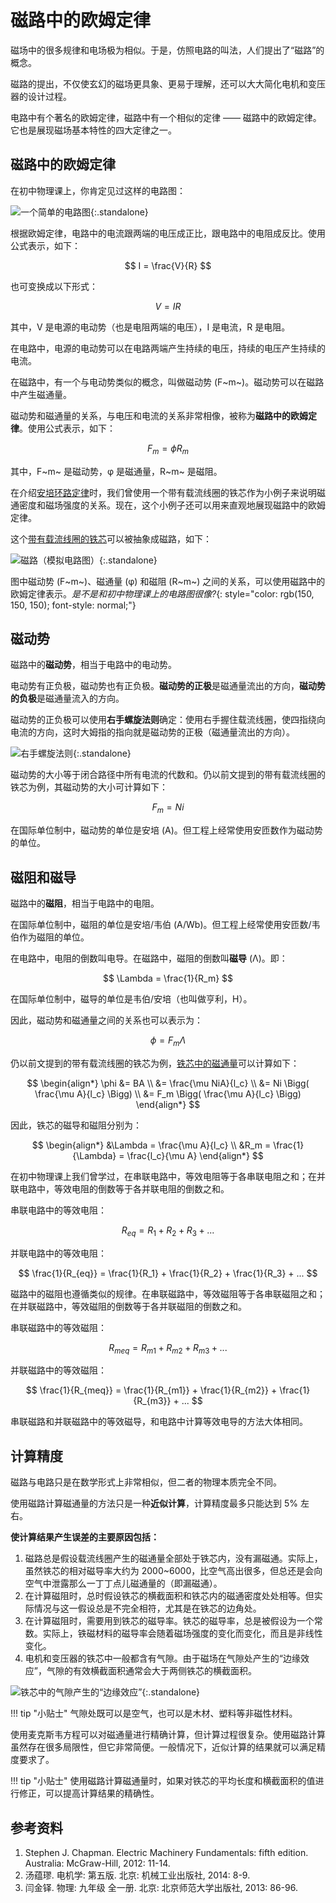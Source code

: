# 磁路中的欧姆定律

磁场中的很多规律和电场极为相似。于是，仿照电路的叫法，人们提出了“磁路”的概念。

磁路的提出，不仅使玄幻的磁场更具象、更易于理解，还可以大大简化电机和变压器的设计过程。

电路中有个著名的欧姆定律，磁路中有一个相似的定律 —— 磁路中的欧姆定律。它也是展现磁场基本特性的四大定律之一。

## 磁路中的欧姆定律

在初中物理课上，你肯定见过这样的电路图：

![一个简单的电路图](https://pic2.zhimg.com/v2-65d8f703710f68fea3dd9d574bcc4837_1440w.jpg "一个简单的电路图"){:.standalone}

根据欧姆定律，电路中的电流跟两端的电压成正比，跟电路中的电阻成反比。使用公式表示，如下：

$$
I = \frac{V}{R}
$$

也可变换成以下形式：

$$
V = IR
$$

其中，V 是电源的电动势（也是电阻两端的电压），I 是电流，R 是电阻。

在电路中，电源的电动势可以在电路两端产生持续的电压，持续的电压产生持续的电流。

在磁路中，有一个与电动势类似的概念，叫做磁动势 (F~m~)。磁动势可以在磁路中产生磁通量。

磁动势和磁通量的关系，与电压和电流的关系非常相像，被称为**磁路中的欧姆定律**。使用公式表示，如下：

$$
\begin{equation}
  F_m = \phi R_m
\end{equation}
$$

其中，F~m~ 是磁动势，φ 是磁通量，R~m~ 是磁阻。

在介绍[安培环路定律]时，我们曾使用一个带有载流线圈的铁芯作为小例子来说明磁通密度和磁场强度的关系。现在，这个小例子还可以用来直观地展现磁路中的欧姆定律。

这个[带有载流线圈的铁芯]可以被抽象成磁路，如下：

![磁路（模拟电路图）](https://pic3.zhimg.com/v2-b1a78c76757f478e1d40725a44bb666c_b.webp){:.standalone}

图中磁动势 (F~m~)、磁通量 (φ) 和磁阻 (R~m~) 之间的关系，可以使用磁路中的欧姆定律表示。*是不是和初中物理课上的电路图很像?*{: style="color: rgb(150, 150, 150); font-style: normal;"}

## 磁动势

磁路中的**磁动势**，相当于电路中的电动势。

电动势有正负极，磁动势也有正负极。**磁动势的正极**是磁通量流出的方向，**磁动势的负极**是磁通量流入的方向。

磁动势的正负极可以使用**右手螺旋法则**确定：使用右手握住载流线圈，使四指绕向电流的方向，这时大姆指的指向就是磁动势的正极（磁通量流出的方向）。

![右手螺旋法则](https://pic3.zhimg.com/v2-3fb825e103ea36ce4f715b42de63fc32_1440w.jpg "右手螺旋法则"){:.standalone}

磁动势的大小等于闭合路径中所有电流的代数和。仍以前文提到的带有载流线圈的铁芯为例，其磁动势的大小可计算如下：

$$
F_m = Ni
$$

在国际单位制中，磁动势的单位是安培 (A)。但工程上经常使用安匝数作为磁动势的单位。

## 磁阻和磁导

磁路中的**磁阻**，相当于电路中的电阻。

在国际单位制中，磁阻的单位是安培/韦伯 (A/Wb)。但工程上经常使用安匝数/韦伯作为磁阻的单位。

在电路中，电阻的倒数叫电导。在磁路中，磁阻的倒数叫**磁导** (Λ)。即：

$$
\Lambda = \frac{1}{R_m}
$$

在国际单位制中，磁导的单位是韦伯/安培（也叫做亨利，H）。

因此，磁动势和磁通量之间的关系也可以表示为：

$$
\begin{equation}
  \phi = F_m \Lambda
\end{equation}
$$

仍以前文提到的带有载流线圈的铁芯为例，[铁芯中的磁通量]可以计算如下：

$$
\begin{align*}
  \phi &= BA \\
       &= \frac{\mu NiA}{l_c} \\
       &= Ni \Bigg( \frac{\mu A}{l_c}  \Bigg) \\
       &= F_m \Bigg( \frac{\mu A}{l_c}  \Bigg)
\end{align*}
$$

因此，铁芯的磁导和磁阻分别为：

$$
\begin{align*}
  &\Lambda = \frac{\mu A}{l_c} \\
  &R_m = \frac{1}{\Lambda} = \frac{l_c}{\mu A}
\end{align*}
$$

在初中物理课上我们曾学过，在串联电路中，等效电阻等于各串联电阻之和；在并联电路中，等效电阻的倒数等于各并联电阻的倒数之和。

串联电路中的等效电阻：

$$
R_{eq} = R_1 + R_2 + R_3 + ...
$$

并联电路中的等效电阻：

$$
\frac{1}{R_{eq}} = \frac{1}{R_1} + \frac{1}{R_2} + \frac{1}{R_3} + ...
$$

磁路中的磁阻也遵循类似的规律。在串联磁路中，等效磁阻等于各串联磁阻之和；在并联磁路中，等效磁阻的倒数等于各并联磁阻的倒数之和。

串联磁路中的等效磁阻：

$$
R_{meq} = R_{m1} + R_{m2} + R_{m3} + ...
$$

并联磁路中的等效磁阻：

$$
\frac{1}{R_{meq}} = \frac{1}{R_{m1}} + \frac{1}{R_{m2}} + \frac{1}{R_{m3}} + ...
$$

串联磁路和并联磁路中的等效磁导，和电路中计算等效电导的方法大体相同。

## 计算精度

磁路与电路只是在数学形式上非常相似，但二者的物理本质完全不同。

使用磁路计算磁通量的方法只是一种**近似计算**，计算精度最多只能达到 5% 左右。

**使计算结果产生误差的主要原因包括：**

1. 磁路总是假设载流线圈产生的磁通量全部处于铁芯内，没有漏磁通。实际上，虽然铁芯的相对磁导率大约为 2000~6000，比空气高出很多，但总还是会向空气中泄露那么一丁丁点儿磁通量的（即漏磁通）。
2. 在计算磁阻时，总时假设铁芯的横截面积和铁芯内的磁通密度处处相等。但实际情况与这一假设总是不完全相符，尤其是在铁芯的边角处。
3. 在计算磁阻时，需要用到铁芯的磁导率。铁芯的磁导率，总是被假设为一个常数。实际上，铁磁材料的磁导率会随着磁场强度的变化而变化，而且是非线性变化。
4. 电机和变压器的铁芯中一般都含有气隙。由于磁场在气隙处产生的“边缘效应”，气隙的有效横截面积通常会大于两侧铁芯的横截面积。

![铁芯中的气隙产生的“边缘效应”](https://picx.zhimg.com/v2-e80043f1067cd0edf38777ddd02ee1ff_1440w.jpg "铁芯中的气隙产生的“边缘效应”"){:.standalone}

!!! tip "小贴士"
    气隙处既可以是空气，也可以是木材、塑料等非磁性材料。

使用麦克斯韦方程可以对磁通量进行精确计算，但计算过程很复杂。使用磁路计算虽然存在很多局限性，但它非常简便。一般情况下，近似计算的结果就可以满足精度要求了。

!!! tip "小贴士"
    使用磁路计算磁通量时，如果对铁芯的平均长度和横截面积的值进行修正，可以提高计算结果的精确性。


## 参考资料

1. Stephen J. Chapman. Electric Machinery Fundamentals: fifth edition. Australia: McGraw-Hill, 2012: 11-14.
2. 汤蕴璆. 电机学: 第五版. 北京: 机械工业出版社, 2014: 8-9.
3. 闫金铎. 物理: 九年级 全一册. 北京: 北京师范大学出版社, 2013: 86-96.

<!-- link definition -->

[安培环路定律]: amperes-law.md

[带有载流线圈的铁芯]: amperes-law.md

[铁芯中的磁通量]: amperes-law.md